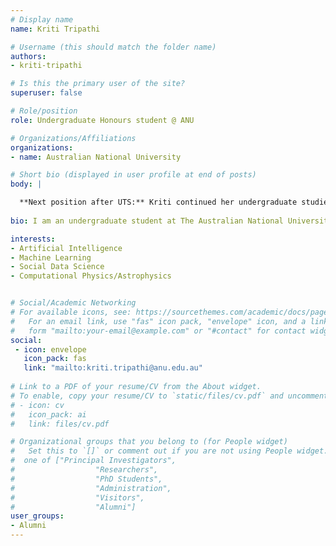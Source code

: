 ```yaml
---
# Display name
name: Kriti Tripathi

# Username (this should match the folder name)
authors:
- kriti-tripathi

# Is this the primary user of the site?
superuser: false

# Role/position
role: Undergraduate Honours student @ ANU

# Organizations/Affiliations
organizations:
- name: Australian National University

# Short bio (displayed in user profile at end of posts)
body: | 

  **Next position after UTS:** Kriti continued her undergraduate studies at the Australian National University.
  
bio: I am an undergraduate student at The Australian National University undertaking a double degree in Bachelor of Advanced Computing (Honours)/Bachelor of Science (Theoretical Physics, Astronomy & Astrophysics). I am supervised by Dr Marian-Andrei Rizoiu. My current research focuses on profiling information warfare on social media which I am exploring via a case study using the data from the 2019 Australian Elections. Within my research, I am looking at being able to characterize the spread of misinformation on social media, identify the opinion leaders that drove the conversations during the 2019 elections online on Twitter and explore how this misinformation has spread to traditional media like radio and newspaper. 

interests:
- Artificial Intelligence
- Machine Learning 
- Social Data Science
- Computational Physics/Astrophysics 


# Social/Academic Networking
# For available icons, see: https://sourcethemes.com/academic/docs/page-builder/#icons
#   For an email link, use "fas" icon pack, "envelope" icon, and a link in the
#   form "mailto:your-email@example.com" or "#contact" for contact widget.
social:
 - icon: envelope
   icon_pack: fas
   link: "mailto:kriti.tripathi@anu.edu.au"
  
# Link to a PDF of your resume/CV from the About widget.
# To enable, copy your resume/CV to `static/files/cv.pdf` and uncomment the lines below.
# - icon: cv
#   icon_pack: ai
#   link: files/cv.pdf

# Organizational groups that you belong to (for People widget)
#   Set this to `[]` or comment out if you are not using People widget.
#  one of ["Principal Investigators",
#                  "Researchers",
#                  "PhD Students",
#                  "Administration",
#                  "Visitors",
#                  "Alumni"]
user_groups:
- Alumni
---
```

